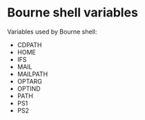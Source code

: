 # Bourne shell variables

Variables used by Bourne shell:

- CDPATH
- HOME
- IFS
- MAIL
- MAILPATH
- OPTARG
- OPTIND
- PATH
- PS1
- PS2
